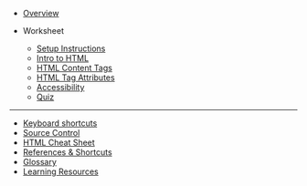 - [Overview](/html/)

- Worksheet

  - [Setup Instructions](/html/setup/)
  - [Intro to HTML](/html/1-intro/)
  - [HTML Content Tags](/html/2-content-tags/)
  - [HTML Tag Attributes](/html/3-tag-attributes/)
  - [Accessibility](/html/4-accessibility/)
  - [Quiz](/html/quiz.md)

<!-- - Homework
  - [Troubleshooting](/html/homework/troubleshooting.md)
  - [Troubleshooting Bonus](/html/homework/troubleshooting-bonus.md) -->

---

<!-- - [Answer Key](/html/answer-key.md) -->
- [Keyboard shortcuts](/keyboard-shortcuts)
- [Source Control](/source_control/)
- [HTML Cheat Sheet](/html/references/html-cheat-sheet.md)
- [References & Shortcuts](/html/references/)
- [Glossary](https://github.com/KansasCityWomeninTechnology/LearningResources/blob/master/glossary.md)
- [Learning Resources](https://github.com/KansasCityWomeninTechnology/LearningResources/blob/master/LearningResources.md)

